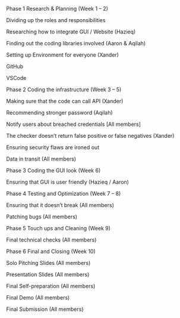 Phase 1 Research & Planning (Week 1 – 2) 

Dividing up the roles and responsibilities 

Researching how to integrate GUI / Website (Hazieq) 

Finding out the coding libraries involved (Aaron & Aqilah) 

Setting up Environment for everyone (Xander) 

GitHub  

VSCode 

 

Phase 2 Coding the infrastructure (Week 3 – 5) 

Making sure that the code can call API (Xander) 

Recommending stronger password (Aqilah) 

Notify users about breached credentials [All members] 

The checker doesn’t return false positive or false negatives (Xander) 

Ensuring security flaws are ironed out 

Data in transit (All members) 

 

Phase 3 Coding the GUI look (Week 6) 

Ensuring that GUI is user friendly (Hazieq  / Aaron) 

 

 

 

Phase 4 Testing and Optimization (Week 7 – 8) 

Ensuring that it doesn’t break (All members) 

Patching bugs (All members) 

 

Phase 5 Touch ups and Cleaning (Week 9) 

Final technical checks (All members) 

 

Phase 6 Final and Closing (Week 10)  

Solo Pitching Slides (All members)  

Presentation Slides (All members) 

Final Self-preparation (All members) 

Final Demo (All members) 

Final Submission (All members)
